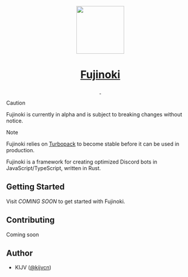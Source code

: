 <p align="center">
  <a href="https://jujutsu.studio/fujinoki">
    <picture>
      <img src="https://github.com/user-attachments/assets/e4996e9b-ee4c-480d-80d4-b8b98184fe38" height="128">
    </picture>
    <h1 align="center">Fujinoki</h1>
  </a>
</p>

<p align="center">
  <a aria-label="NPM version" href="https://www.npmjs.com/package/fujinoki">
    <img alt="" src="https://img.shields.io/npm/v/fujinoki.svg?style=for-the-badge&labelColor=000000">
  </a>
  <a aria-label="License" href="https://github.com/vercel/turbo/blob/main/LICENSE">
    <img alt="" src="https://img.shields.io/npm/l/fujinoki.svg?style=for-the-badge&labelColor=000000&color=">
  </a>
</p>

> [!CAUTION]
> Fujinoki is currently in alpha and is subject to breaking changes without notice.

> [!NOTE]
> Fujinoki relies on [Turbopack](https://turbo.build/pack) to become stable before it can be used in production.

Fujinoki is a framework for creating optimized Discord bots in JavaScript/TypeScript, written in Rust.

## Getting Started

<!-- Visit https://jujutsu.studio/fujinoki/docs to get started with Fujinoki. -->

Visit _COMING SOON_ to get started with Fujinoki.

## Contributing

Coming soon

## Author

- KIJV ([@kijvcn](https://twitter.com/kijvcn))
